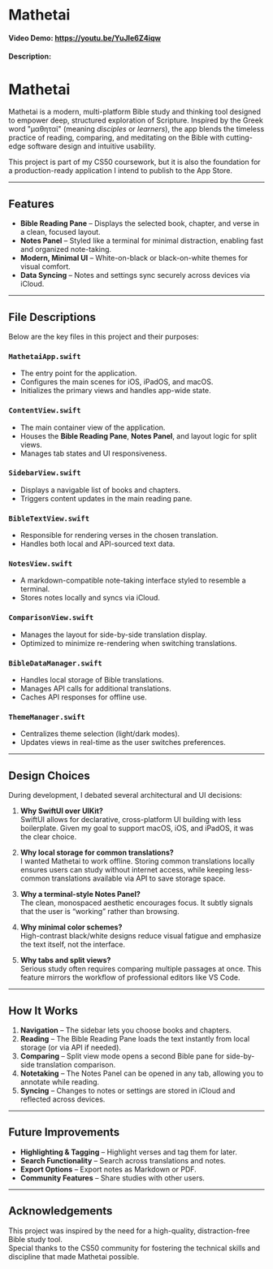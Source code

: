# Mathetai
#### Video Demo:  https://youtu.be/YuJIe6Z4iqw
#### Description:
# Mathetai

Mathetai is a modern, multi-platform Bible study and thinking tool designed to empower deep, structured exploration of Scripture. Inspired by the Greek word "μαθηταί" (meaning *disciples* or *learners*), the app blends the timeless practice of reading, comparing, and meditating on the Bible with cutting-edge software design and intuitive usability.

This project is part of my CS50 coursework, but it is also the foundation for a production-ready application I intend to publish to the App Store. 

---

## Features

- **Bible Reading Pane** – Displays the selected book, chapter, and verse in a clean, focused layout.
- **Notes Panel** – Styled like a terminal for minimal distraction, enabling fast and organized note-taking.
- **Modern, Minimal UI** – White-on-black or black-on-white themes for visual comfort.
- **Data Syncing** – Notes and settings sync securely across devices via iCloud.

---

## File Descriptions

Below are the key files in this project and their purposes:

### `MathetaiApp.swift`
- The entry point for the application.
- Configures the main scenes for iOS, iPadOS, and macOS.
- Initializes the primary views and handles app-wide state.

### `ContentView.swift`
- The main container view of the application.
- Houses the **Bible Reading Pane**, **Notes Panel**, and layout logic for split views.
- Manages tab states and UI responsiveness.

### `SidebarView.swift`
- Displays a navigable list of books and chapters.
- Triggers content updates in the main reading pane.

### `BibleTextView.swift`
- Responsible for rendering verses in the chosen translation.
- Handles both local and API-sourced text data.

### `NotesView.swift`
- A markdown-compatible note-taking interface styled to resemble a terminal.
- Stores notes locally and syncs via iCloud.

### `ComparisonView.swift`
- Manages the layout for side-by-side translation display.
- Optimized to minimize re-rendering when switching translations.

### `BibleDataManager.swift`
- Handles local storage of Bible translations.
- Manages API calls for additional translations.
- Caches API responses for offline use.

### `ThemeManager.swift`
- Centralizes theme selection (light/dark modes).
- Updates views in real-time as the user switches preferences.

---

## Design Choices

During development, I debated several architectural and UI decisions:

1. **Why SwiftUI over UIKit?**  
   SwiftUI allows for declarative, cross-platform UI building with less boilerplate. Given my goal to support macOS, iOS, and iPadOS, it was the clear choice.

2. **Why local storage for common translations?**  
   I wanted Mathetai to work offline. Storing common translations locally ensures users can study without internet access, while keeping less-common translations available via API to save storage space.

3. **Why a terminal-style Notes Panel?**  
   The clean, monospaced aesthetic encourages focus. It subtly signals that the user is “working” rather than browsing.

4. **Why minimal color schemes?**  
   High-contrast black/white designs reduce visual fatigue and emphasize the text itself, not the interface.

5. **Why tabs and split views?**  
   Serious study often requires comparing multiple passages at once. This feature mirrors the workflow of professional editors like VS Code.

---

## How It Works

1. **Navigation** – The sidebar lets you choose books and chapters.
2. **Reading** – The Bible Reading Pane loads the text instantly from local storage (or via API if needed).
3. **Comparing** – Split view mode opens a second Bible pane for side-by-side translation comparison.
4. **Notetaking** – The Notes Panel can be opened in any tab, allowing you to annotate while reading.
5. **Syncing** – Changes to notes or settings are stored in iCloud and reflected across devices.

---

## Future Improvements

- **Highlighting & Tagging** – Highlight verses and tag them for later.
- **Search Functionality** – Search across translations and notes.
- **Export Options** – Export notes as Markdown or PDF.
- **Community Features** – Share studies with other users.

---

## Acknowledgements

This project was inspired by the need for a high-quality, distraction-free Bible study tool.  
Special thanks to the CS50 community for fostering the technical skills and discipline that made Mathetai possible.
